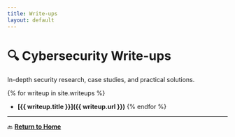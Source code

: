 ```yaml
---
title: Write-ups
layout: default
---
```


# 🔍 Cybersecurity Write-ups  
In-depth security research, case studies, and practical solutions.

{% for writeup in site.writeups %}
- **[{{ writeup.title }}]({{ writeup.url }})**
{% endfor %}

---
🔙 **[Return to Home](./index.md)**  